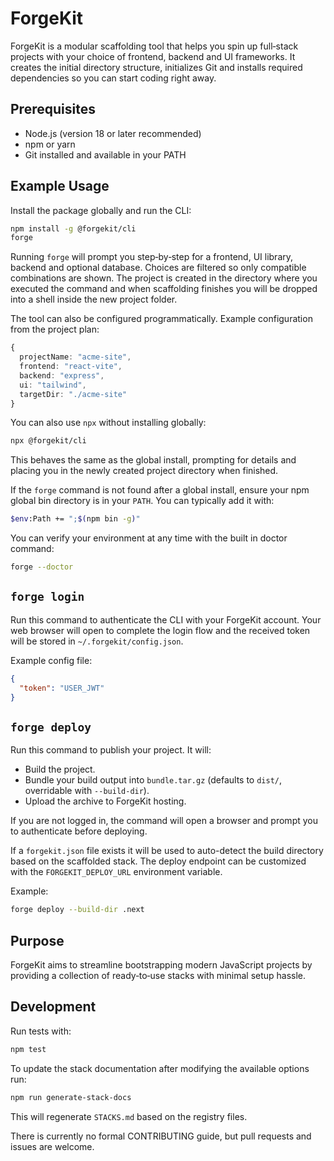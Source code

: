 # ForgeKit

ForgeKit is a modular scaffolding tool that helps you spin up full‑stack projects with your choice of frontend, backend and UI frameworks. It creates the initial directory structure, initializes Git and installs required dependencies so you can start coding right away.

## Prerequisites

- Node.js (version 18 or later recommended)
- npm or yarn
- Git installed and available in your PATH

## Example Usage

Install the package globally and run the CLI:

```bash
npm install -g @forgekit/cli
forge
```

Running `forge` will prompt you step‑by‑step for a frontend, UI library, backend
and optional database. Choices are filtered so only compatible combinations are
shown. The project is created in the directory where you executed the command
and when scaffolding finishes you will be dropped into a shell inside the new
project folder.

The tool can also be configured programmatically. Example configuration from the project plan:

```ts
{
  projectName: "acme-site",
  frontend: "react-vite",
  backend: "express",
  ui: "tailwind",
  targetDir: "./acme-site"
}
```

You can also use `npx` without installing globally:

```bash
npx @forgekit/cli
```
This behaves the same as the global install, prompting for details and placing
you in the newly created project directory when finished.

If the `forge` command is not found after a global install, ensure your npm
global bin directory is in your `PATH`.
You can typically add it with:

```bash
$env:Path += ";$(npm bin -g)"
```

You can verify your environment at any time with the built in doctor command:

```bash
forge --doctor
```

## `forge login`

Run this command to authenticate the CLI with your ForgeKit account. Your web
browser will open to complete the login flow and the received token will be
stored in `~/.forgekit/config.json`.

Example config file:

```json
{
  "token": "USER_JWT"
}
```

## `forge deploy`

Run this command to publish your project. It will:

- Build the project.
- Bundle your build output into `bundle.tar.gz` (defaults to `dist/`, overridable with `--build-dir`).
- Upload the archive to ForgeKit hosting.

If you are not logged in, the command will open a browser and prompt you to
authenticate before deploying.

If a `forgekit.json` file exists it will be used to auto-detect the build directory based on the scaffolded stack.
The deploy endpoint can be customized with the `FORGEKIT_DEPLOY_URL` environment variable.

Example:

```bash
forge deploy --build-dir .next
```

## Purpose

ForgeKit aims to streamline bootstrapping modern JavaScript projects by providing a collection of ready‑to‑use stacks with minimal setup hassle.


## Development

Run tests with:

```bash
npm test
```

To update the stack documentation after modifying the available options run:


```bash
npm run generate-stack-docs
```

This will regenerate `STACKS.md` based on the registry files.

There is currently no formal CONTRIBUTING guide, but pull requests and issues are welcome.

